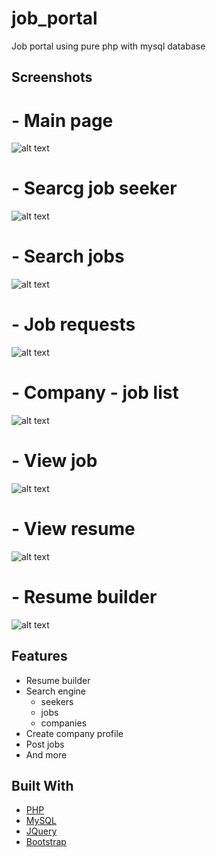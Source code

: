 # job_portal
Job portal using pure php with mysql database


## Screenshots
# - Main page
![alt text](https://raw.githubusercontent.com/RaoufGrera/job_portal/master/images/readme_img/main_page.png)

# - Searcg job seeker
![alt text](https://raw.githubusercontent.com/RaoufGrera/job_portal/master/images/readme_img/search_engine.png)

# - Search jobs
![alt text](https://raw.githubusercontent.com/RaoufGrera/job_portal/master/images/readme_img/searchjob.png)

# - Job requests
![alt text](https://raw.githubusercontent.com/RaoufGrera/job_portal/master/images/readme_img/company_jobrequest.png)

# - Company - job list
![alt text](https://raw.githubusercontent.com/RaoufGrera/job_portal/master/images/readme_img/company_joblist.png)

# - View job
![alt text](https://raw.githubusercontent.com/RaoufGrera/job_portal/master/images/readme_img/view_job.png)

# - View resume
![alt text](https://raw.githubusercontent.com/RaoufGrera/job_portal/master/images/readme_img/view_resume.png)

# - Resume builder
![alt text](https://raw.githubusercontent.com/RaoufGrera/job_portal/master/images/readme_img/resume_builder.png)





## Features
- Resume builder
- Search engine
    - seekers
    - jobs
    - companies
- Create company profile
- Post jobs
- And more

## Built With
* [PHP](https://www.php.net/)
* [MySQL](https://www.mysql.com/)
* [JQuery](https://jquery.com)
* [Bootstrap](https://getbootstrap.com)
